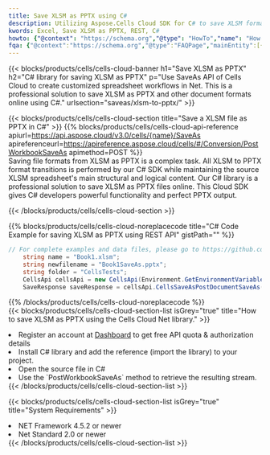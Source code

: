 ```yaml
---
title: Save XLSM as PPTX using C# 
description: Utilizing Aspose.Cells Cloud SDK for C# to save XLSM format file as PPTX format file. 
kwords: Excel, Save XLSM as PPTX, REST, C#
howto: {"@context": "https://schema.org","@type": "HowTo","name": "How to save XLSM as PPTX using the Cells Cloud Net library.","description": "How to save XLSM as PPTX using the Cells Cloud Net library.","image": {"@type": "ImageObject"},"url": "/net/saveas/xlsm-to-pptx/","step": [{ "@type": "HowToStep","name": "How to save XLSM as PPTX using the Cells Cloud Net library. step 1", "image": {"@type": "ImageObject",},"url": "/net/saveas/xlsm-to-pptx/","text": "Register an account at <a href='https://dashboard.aspose.cloud/'>Dashboard</a> to get free API quota & authorization details",},{ "@type": "HowToStep","name": "How to save XLSM as PPTX using the Cells Cloud Net library. step 1", "image": {"@type": "ImageObject",},"url": "/net/saveas/xlsm-to-pptx/","text": "Install C# library and add the reference (import the library) to your project.",},{ "@type": "HowToStep","name": "How to save XLSM as PPTX using the Cells Cloud Net library. step 1", "image": {"@type": "ImageObject",},"url": "/net/saveas/xlsm-to-pptx/","text": "Open the source file in C#",},{ "@type": "HowToStep","name": "How to save XLSM as PPTX using the Cells Cloud Net library. step 1", "image": {"@type": "ImageObject",},"url": "/net/saveas/xlsm-to-pptx/","text": "Use the `PostWorkbookSaveAs` method to retrieve the resulting stream.",}, ],"supply": {"@type": "HowToSupply","name": "document"},"tool": [{"@type": "HowToTool","name": "Visual Studio, Visual Studio Code, Rider"},{"@type": "HowToTool","name": "Aspose Cells"}],"totalTime": "PT6M"}
fqa: {"@context":"https://schema.org","@type":"FAQPage","mainEntity":[{"@type":"Question","name":"Why save file as other formats file in C# using REST API?","acceptedAnswer":{"@type":"Answer","text":"Documents are encoded in many ways, and some files may be incompatible with the software you use. To open and read such files, just save them as appropriate file formats.<br/><ol><li>Install .NET SDK and add the reference (import the library) to your project.</li><li>Open the source file in C# using REST API.</li><li>Call the PostWorkbookSaveAsRequest() method, passing an output filename with required extension.</li><li>Get the result of save as a separate file.</li></ol>"}},{"@type":"Question","name":"What file formats can I save as with your C# library?","acceptedAnswer":{"@type":"Answer","text":"We support a variety of file formats for conversion using .NET library, including XLSX, Excel, xls , PDF, CSV, HTML, Markdown, XML, PNG, JPG, TIFF, Json, TXT and many more."}},{"@type":"Question","name":"What is the maximum allowed file size for conversion using this .NET library?","acceptedAnswer":{"@type":"Answer","text":"There are no file size limits for format conversions using .NET library."}}]}
---
```



{{< blocks/products/cells/cells-cloud-banner h1="Save XLSM as PPTX" h2="C# library for saving XLSM as PPTX" p="Use SaveAs API of Cells Cloud to create customized spreadsheet workflows in Net. This is a professional solution to save XLSM as PPTX and other document formats online using C#." urlsection="saveas/xlsm-to-pptx/" >}}

{{< blocks/products/cells/cells-cloud-section  title="Save a XLSM file as PPTX in C#" >}}
{{% blocks/products/cells/cells-cloud-api-reference  apiurl=https://api.aspose.cloud/v3.0/cells/{name}/SaveAs  apireferenceurl=https://apireference.aspose.cloud/cells/#/Conversion/PostWorkbookSaveAs  apimethod=POST %}}
<br/>
Saving file formats from XLSM as PPTX is a complex task. All XLSM to PPTX format transitions is performed by our C# SDK while maintaining the source XLSM spreadsheet's main structural and logical content. Our C# library is a professional solution to save XLSM as PPTX files online. This Cloud SDK gives C# developers powerful functionality and perfect PPTX output.

{{< /blocks/products/cells/cells-cloud-section >}}

{{% blocks/products/cells/cells-cloud-noreplacecode title="C# Code Example for saving XLSM as PPTX using REST API" gistPath="" %}}
  
```cs
// For complete examples and data files, please go to https://github.com/aspose-cells-cloud/aspose-cells-cloud-dotnet/
    string name = "Book1.xlsm";
    string newfilename = "Book1SaveAs.pptx";
    string folder = "CellsTests";
    CellsApi cellsApi = new CellsApi(Environment.GetEnvironmentVariable("ProductClientId"), Environment.GetEnvironmentVariable("ProductClientSecret"));
    SaveResponse saveResponse = cellsApi.CellsSaveAsPostDocumentSaveAs(name, null, newfilename, null,null,folder);
```
  
{{% /blocks/products/cells/cells-cloud-noreplacecode  %}}
<br/>
{{< blocks/products/cells/cells-cloud-section-list isGrey="true"  title="How to save XLSM as PPTX using the Cells Cloud Net library." >}}
<li>Register an account at <a href="https://dashboard.aspose.cloud/">Dashboard</a> to get free API quota & authorization details</li>
<li>Install C# library and add the reference (import the library) to your project.</li>
<li>Open the source file in C#</li>
<li>Use the `PostWorkbookSaveAs` method to retrieve the resulting stream.</li>
{{< /blocks/products/cells/cells-cloud-section-list >}}

{{< blocks/products/cells/cells-cloud-section-list isGrey="true"  title="System Requirements" >}}
<li>NET Framework 4.5.2 or newer</li>
<li>Net Standard 2.0 or newer</li>
{{< /blocks/products/cells/cells-cloud-section-list >}}
